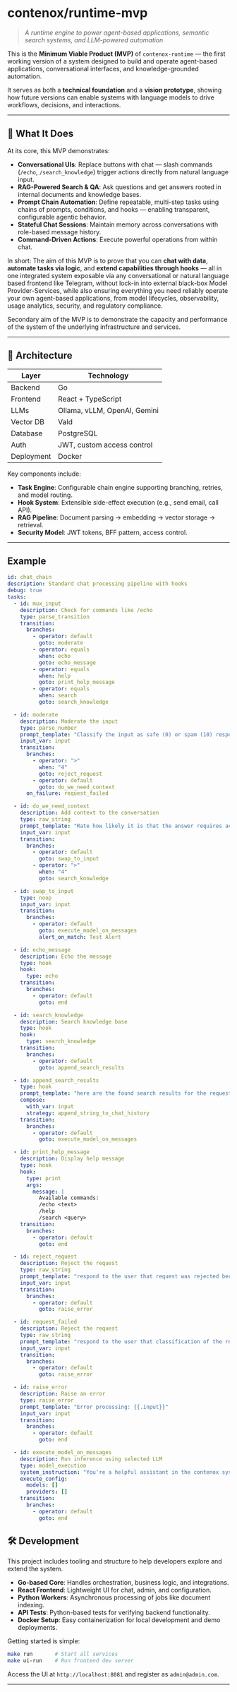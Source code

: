 # contenox/runtime-mvp

> *A runtime engine to power agent-based applications, semantic search systems, and LLM-powered automation*

This is the **Minimum Viable Product (MVP)** of `contenox-runtime` — the first working version of a system designed to build and operate agent-based applications, conversational interfaces, and knowledge-grounded automation.

It serves as both a **technical foundation** and a **vision prototype**, showing how future versions can enable systems with language models to drive workflows, decisions, and interactions.

---

## 🧠 What It Does

At its core, this MVP demonstrates:

- **Conversational UIs**: Replace buttons with chat — slash commands (`/echo`, `/search_knowledge`) trigger actions directly from natural language input.
- **RAG-Powered Search & QA**: Ask questions and get answers rooted in internal documents and knowledge bases.
- **Prompt Chain Automation**: Define repeatable, multi-step tasks using chains of prompts, conditions, and hooks — enabling transparent, configurable agentic behavior.
- **Stateful Chat Sessions**: Maintain memory across conversations with role-based message history.
- **Command-Driven Actions**: Execute powerful operations from within chat.

In short: The aim of this MVP is to prove that you can **chat with data**, **automate tasks via logic**, and **extend capabilities through hooks** — all in one integrated system exposable via any conversational or natural language based frontend like Telegram, without lock-in into external black-box Model Provider-Services, while also ensuring everything you need reliably operate your own agent-based applications, from model lifecycles, observability, usage analytics, security, and regulatory compliance.

Secondary aim of the MVP is to demonstrate the capacity and performance of the system of the underlying infrastructure and services.

---

## 🔌 Architecture

| Layer | Technology |
|-------|------------|
| Backend | Go |
| Frontend | React + TypeScript |
| LLMs | Ollama, vLLM, OpenAI, Gemini |
| Vector DB | Vald |
| Database | PostgreSQL |
| Auth | JWT, custom access control |
| Deployment | Docker |

Key components include:

- **Task Engine**: Configurable chain engine supporting branching, retries, and model routing.
- **Hook System**: Extensible side-effect execution (e.g., send email, call API).
- **RAG Pipeline**: Document parsing → embedding → vector storage → retrieval.
- **Security Model**: JWT tokens, BFF pattern, access control.

---

## Example

```yaml
id: chat_chain
description: Standard chat processing pipeline with hooks
debug: true
tasks:
  - id: mux_input
    description: Check for commands like /echo
    type: parse_transition
    transition:
      branches:
        - operator: default
          goto: moderate
        - operator: equals
          when: echo
          goto: echo_message
        - operator: equals
          when: help
          goto: print_help_message
        - operator: equals
          when: search
          goto: search_knowledge

  - id: moderate
    description: Moderate the input
    type: parse_number
    prompt_template: "Classify the input as safe (0) or spam (10) respond with an numeric value between 0 and 10. Input: {{.input}}"
    input_var: input
    transition:
      branches:
        - operator: ">"
          when: "4"
          goto: reject_request
        - operator: default
          goto: do_we_need_context
      on_failure: request_failed

  - id: do_we_need_context
    description: Add context to the conversation
    type: raw_string
    prompt_template: "Rate how likely it is that the answer requires access to this internal information respond with an numeric value between (0) not likely and (10) highly likely. Input {{.input}}"
    input_var: input
    transition:
      branches:
        - operator: default
          goto: swap_to_input
        - operator: ">"
          when: "4"
          goto: search_knowledge

  - id: swap_to_input
    type: noop
    input_var: input
    transition:
      branches:
        - operator: default
          goto: execute_model_on_messages
          alert_on_match: Test Alert

  - id: echo_message
    description: Echo the message
    type: hook
    hook:
      type: echo
    transition:
      branches:
        - operator: default
          goto: end

  - id: search_knowledge
    description: Search knowledge base
    type: hook
    hook:
      type: search_knowledge
    transition:
      branches:
        - operator: default
          goto: append_search_results

  - id: append_search_results
    type: hook
    prompt_template: "here are the found search results for the requested document recap them for the user: {{.search_knowledge}}"
    compose:
      with_var: input
      strategy: append_string_to_chat_history
    transition:
      branches:
        - operator: default
          goto: execute_model_on_messages

  - id: print_help_message
    description: Display help message
    type: hook
    hook:
      type: print
      args:
        message: |
          Available commands:
          /echo <text>
          /help
          /search <query>
    transition:
      branches:
        - operator: default
          goto: end

  - id: reject_request
    description: Reject the request
    type: raw_string
    prompt_template: "respond to the user that request was rejected because the input was flagged: {{.input}}"
    input_var: input
    transition:
      branches:
        - operator: default
          goto: raise_error

  - id: request_failed
    description: Reject the request
    type: raw_string
    prompt_template: "respond to the user that classification of the request failed for context the exact input: {{.input}}"
    input_var: input
    transition:
      branches:
        - operator: default
          goto: raise_error

  - id: raise_error
    description: Raise an error
    type: raise_error
    prompt_template: "Error processing: {{.input}}"
    input_var: input
    transition:
      branches:
        - operator: default
          goto: end

  - id: execute_model_on_messages
    description: Run inference using selected LLM
    type: model_execution
    system_instruction: "You're a helpful assistant in the contenox system. Respond helpfully and mention available commands (/help, /echo, /search) when appropriate. Keep conversation friendly."
    execute_config:
      models: []
      providers: []
    transition:
      branches:
        - operator: default
          goto: end
```

## 🛠️ Development

This project includes tooling and structure to help developers explore and extend the system.

- **Go-based Core**: Handles orchestration, business logic, and integrations.
- **React Frontend**: Lightweight UI for chat, admin, and configuration.
- **Python Workers**: Asynchronous processing of jobs like document indexing.
- **API Tests**: Python-based tests for verifying backend functionality.
- **Docker Setup**: Easy containerization for local development and demo deployments.

Getting started is simple:
```bash
make run       # Start all services
make ui-run    # Run frontend dev server
```

Access the UI at `http://localhost:8081` and register as `admin@admin.com`.

---
